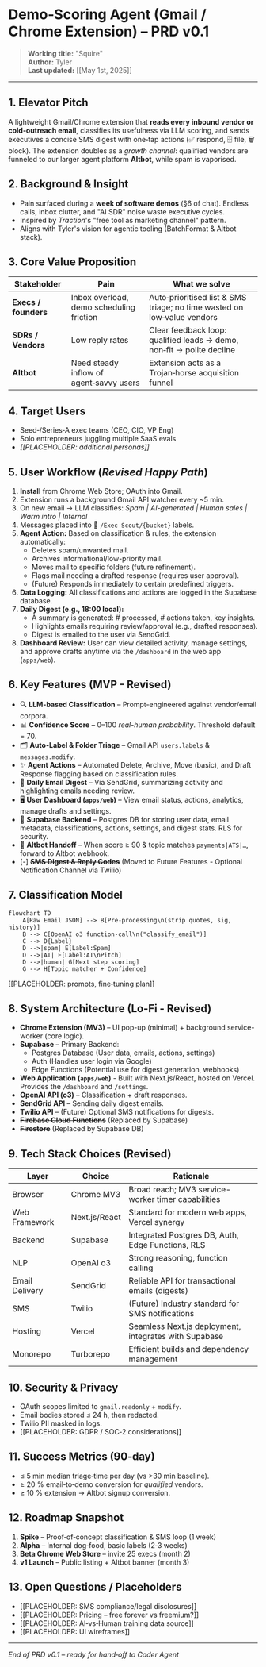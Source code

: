 # Demo‑Scoring Agent (Gmail / Chrome Extension) – PRD v0.1

> **Working title:** "Squire"  
> **Author:** Tyler  
> **Last updated:** [[May 1st, 2025]]

---

## 1. Elevator Pitch
A lightweight Gmail/Chrome extension that **reads every inbound vendor or cold‑outreach email**, classifies its usefulness via LLM scoring, and sends executives a concise SMS digest with one‑tap actions (✅ respond, 🗄️ file, 🗑️ block). The extension doubles as a *growth channel*: qualified vendors are funneled to our larger agent platform **Altbot**, while spam is vaporised.

## 2. Background & Insight
* Pain surfaced during a **week of software demos** (§6 of chat). Endless calls, inbox clutter, and "AI SDR" noise waste executive cycles.  
* Inspired by *Traction*'s "free tool as marketing channel" pattern.  
* Aligns with Tyler's vision for agentic tooling (BatchFormat & Altbot stack).

## 3. Core Value Proposition
| Stakeholder | Pain | What we solve |
|-------------|------|---------------|
| **Execs / founders** | Inbox overload, demo scheduling friction | Auto‑prioritised list & SMS triage; no time wasted on low‑value vendors |
| **SDRs / Vendors** | Low reply rates | Clear feedback loop: qualified leads → demo, non‑fit → polite decline |
| **Altbot** | Need steady inflow of agent‑savvy users | Extension acts as a Trojan‑horse acquisition funnel |

## 4. Target Users
* Seed‑/Series‑A exec teams (CEO, CIO, VP Eng)  
* Solo entrepreneurs juggling multiple SaaS evals  
* *[[PLACEHOLDER: additional personas]]*

## 5. User Workflow (_Revised Happy Path_)
1. **Install** from Chrome Web Store; OAuth into Gmail.
2. Extension runs a background Gmail API watcher every ~5 min.
3. On new email → LLM classifies:
    *Spam | AI-generated | Human sales | Warm intro | Internal*
4. Messages placed into 📂 `/Exec Scout/{bucket}` labels.
5. **Agent Action:** Based on classification & rules, the extension automatically:
    *   Deletes spam/unwanted mail.
    *   Archives informational/low-priority mail.
    *   Moves mail to specific folders (future refinement).
    *   Flags mail needing a drafted response (requires user approval).
    *   (Future) Responds immediately to certain predefined triggers.
6. **Data Logging:** All classifications and actions are logged in the Supabase database.
7. **Daily Digest (e.g., 18:00 local):**
    *   A summary is generated: # processed, # actions taken, key insights.
    *   Highlights emails requiring review/approval (e.g., drafted responses).
    *   Digest is emailed to the user via SendGrid.
8. **Dashboard Review:** User can view detailed activity, manage settings, and approve drafts anytime via the `/dashboard` in the web app (`apps/web`).

## 6. Key Features (MVP - Revised)
- 🔍 **LLM-based Classification** – Prompt-engineered against vendor/email corpora.
- 📊 **Confidence Score** – 0–100 *real-human probability*. Threshold default = 70.
- 🗂️ **Auto-Label & Folder Triage** – Gmail API `users.labels` & `messages.modify`.
- ✨ **Agent Actions** – Automated Delete, Archive, Move (basic), and Draft Response flagging based on classification rules.
- 📧 **Daily Email Digest** – Via SendGrid, summarizing activity and highlighting emails needing review.
- 🖥️ **User Dashboard (`apps/web`)** – View email status, actions, analytics, manage drafts and settings.
- 🧱 **Supabase Backend** – Postgres DB for storing user data, email metadata, classifications, actions, settings, and digest stats. RLS for security.
- 🤖 **Altbot Handoff** – When score ≥ 90 & topic matches `payments|ATS|…`, forward to Altbot webhook.
- [-] ~~**SMS Digest & Reply Codes**~~ (Moved to Future Features - Optional Notification Channel via Twilio)

## 7. Classification Model
```mermaid
flowchart TD
    A[Raw Email JSON] --> B[Pre‑processing\n(strip quotes, sig, history)]
    B --> C[OpenAI o3 function‑call\n("classify_email")]
    C --> D{Label}
    D -->|spam| E[Label:Spam]
    D -->|AI| F[Label:AI\nPitch]
    D -->|human| G[Next step scoring]
    G --> H[Topic matcher + Confidence]
```
[[PLACEHOLDER: prompts, fine‑tuning plan]]

## 8. System Architecture (Lo-Fi - Revised)
*   **Chrome Extension (MV3)** – UI pop-up (minimal) + background service-worker (core logic).
*   **Supabase** – Primary Backend:
    *   Postgres Database (User data, emails, actions, settings)
    *   Auth (Handles user login via Google)
    *   Edge Functions (Potential use for digest generation, webhooks)
*   **Web Application (`apps/web`)** - Built with Next.js/React, hosted on Vercel. Provides the `/dashboard` and `/settings`.
*   **OpenAI API (o3)** – Classification + draft responses.
*   **SendGrid API** – Sending daily digest emails.
*   **Twilio API** – (Future) Optional SMS notifications for digests.
*   ~~**Firebase Cloud Functions**~~ (Replaced by Supabase)
*   ~~**Firestore**~~ (Replaced by Supabase DB)

## 9. Tech Stack Choices (Revised)
| Layer | Choice | Rationale |
|-------|--------|-----------|
| Browser | Chrome MV3 | Broad reach; MV3 service-worker timer capabilities |
| Web Framework | Next.js/React | Standard for modern web apps, Vercel synergy |
| Backend | Supabase | Integrated Postgres DB, Auth, Edge Functions, RLS |
| NLP | OpenAI o3 | Strong reasoning, function calling |
| Email Delivery | SendGrid | Reliable API for transactional emails (digests) |
| SMS | Twilio | (Future) Industry standard for SMS notifications |
| Hosting | Vercel | Seamless Next.js deployment, integrates with Supabase |
| Monorepo | Turborepo | Efficient builds and dependency management |

## 10. Security & Privacy
* OAuth scopes limited to `gmail.readonly` + `modify`.  
* Email bodies stored ≤ 24 h, then redacted.  
* Twilio PII masked in logs.  
* [[PLACEHOLDER: GDPR / SOC‑2 considerations]]

## 11. Success Metrics (90‑day)
* ≤ 5 min median triage‑time per day (vs >30 min baseline).  
* ≥ 20 % email‑to‑demo conversion for *qualified* vendors.  
* ≥ 10 % extension → Altbot signup conversion.  

## 12. Roadmap Snapshot
1. **Spike** – Proof‑of‑concept classification & SMS loop (1 week)  
2. **Alpha** – Internal dog‑food, basic labels (2‑3 weeks)  
3. **Beta Chrome Web Store** – invite 25 execs (month 2)  
4. **v1 Launch** – Public listing + Altbot banner (month 3)  

## 13. Open Questions / Placeholders
- [[PLACEHOLDER: SMS compliance/legal disclosures]]  
- [[PLACEHOLDER: Pricing – free forever vs freemium?]]  
- [[PLACEHOLDER: AI‑vs‑Human training data source]]  
- [[PLACEHOLDER: UI wireframes]]  

---

*End of PRD v0.1 – ready for hand‑off to Coder Agent*

